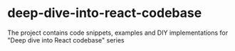 # deep-dive-into-react-codebase
The project contains code snippets, examples and DIY implementations for "Deep dive into React codebase" series
